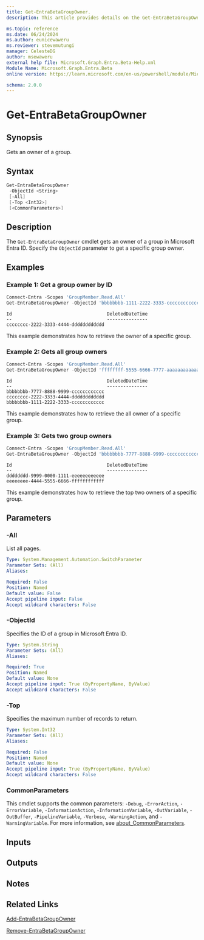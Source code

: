 ```yaml
---
title: Get-EntraBetaGroupOwner.
description: This article provides details on the Get-EntraBetaGroupOwner command.

ms.topic: reference
ms.date: 06/24/2024
ms.author: eunicewaweru
ms.reviewer: stevemutungi
manager: CelesteDG
author: msewaweru
external help file: Microsoft.Graph.Entra.Beta-Help.xml
Module Name: Microsoft.Graph.Entra.Beta
online version: https://learn.microsoft.com/en-us/powershell/module/Microsoft.Graph.Entra.Beta/Get-EntraBetaGroupOwner

schema: 2.0.0
---
```


# Get-EntraBetaGroupOwner

## Synopsis

Gets an owner of a group.

## Syntax

```powershell
Get-EntraBetaGroupOwner 
 -ObjectId <String> 
 [-All] 
 [-Top <Int32>] 
 [<CommonParameters>]
```

## Description

The `Get-EntraBetaGroupOwner` cmdlet gets an owner of a group in Microsoft Entra ID. Specify the `ObjectId` parameter to get a specific group owner.

## Examples

### Example 1: Get a group owner by ID

```powershell
Connect-Entra -Scopes 'GroupMember.Read.All'
Get-EntraBetaGroupOwner -ObjectId 'bbbbbbbb-1111-2222-3333-cccccccccccc'
```

```Output
Id                                   DeletedDateTime
--                                   ---------------
cccccccc-2222-3333-4444-dddddddddddd
```

This example demonstrates how to retrieve the owner of a specific group.

### Example 2: Gets all group owners

```powershell
Connect-Entra -Scopes 'GroupMember.Read.All'
Get-EntraBetaGroupOwner -ObjectId 'ffffffff-5555-6666-7777-aaaaaaaaaaaa' -All
```

```Output
Id                                   DeletedDateTime
--                                   ---------------
bbbbbbbb-7777-8888-9999-cccccccccccc
cccccccc-2222-3333-4444-dddddddddddd
bbbbbbbb-1111-2222-3333-cccccccccccc
```

This example demonstrates how to retrieve the all owner of a specific group.  

### Example 3: Gets two group owners

```powershell
Connect-Entra -Scopes 'GroupMember.Read.All'
Get-EntraBetaGroupOwner -ObjectId 'bbbbbbbb-7777-8888-9999-cccccccccccc' -Top 2
```

```output
Id                                   DeletedDateTime
--                                   ---------------
dddddddd-9999-0000-1111-eeeeeeeeeeee
eeeeeeee-4444-5555-6666-ffffffffffff
```

This example demonstrates how to retrieve the top two owners of a specific group. 

## Parameters

### -All

List all pages.

```yaml
Type: System.Management.Automation.SwitchParameter
Parameter Sets: (All)
Aliases:

Required: False
Position: Named
Default value: False
Accept pipeline input: False
Accept wildcard characters: False
```

### -ObjectId

Specifies the ID of a group in Microsoft Entra ID.

```yaml
Type: System.String
Parameter Sets: (All)
Aliases:

Required: True
Position: Named
Default value: None
Accept pipeline input: True (ByPropertyName, ByValue)
Accept wildcard characters: False
```

### -Top

Specifies the maximum number of records to return.

```yaml
Type: System.Int32
Parameter Sets: (All)
Aliases:

Required: False
Position: Named
Default value: None
Accept pipeline input: True (ByPropertyName, ByValue)
Accept wildcard characters: False
```

### CommonParameters

This cmdlet supports the common parameters: `-Debug`, `-ErrorAction`, `-ErrorVariable`, `-InformationAction`, `-InformationVariable`, `-OutVariable`, `-OutBuffer`, `-PipelineVariable`, `-Verbose`, `-WarningAction`, and `-WarningVariable`. For more information, see [about_CommonParameters](https://go.microsoft.com/fwlink/?LinkID=113216).

## Inputs

## Outputs

## Notes

## Related Links

[Add-EntraBetaGroupOwner](Add-EntraBetaGroupOwner.md)

[Remove-EntraBetaGroupOwner](Remove-EntraBetaGroupOwner.md)
